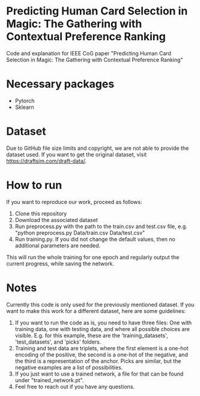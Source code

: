 # Predicting Human Card Selection in Magic: The Gathering with Contextual Preference Ranking
Code and explanation for IEEE CoG paper "Predicting Human Card Selection in Magic: The Gathering with Contextual Preference Ranking"


# Necessary packages
- Pytorch 
- Sklearn


# Dataset 
Due to GitHub file size limits and copyright, we are not able to provide the dataset used. If you want to get the original dataset, visit https://draftsim.com/draft-data/.

# How to run
If you want to reproduce our work, proceed as follows:
1) Clone this repository
2) Download the associated dataset
3) Run preprocess.py with the path to the train.csv and test.csv file, e.g. "python preprocess.py Data/train.csv Data/test.csv"
4) Run training.py. If you did not change the default values, then no additional parameters are needed.

This will run the whole training for one epoch and regularly output the current progress, while saving the network.

# Notes
Currently this code is only used for the previously mentioned dataset. If you want to make this work for a different dataset, here are some guidelines:
1) If you want to run the code as is, you need to have three files: One with training data, one with testing data, and where all possible choices are visible. E.g. for this example, these are the 'training_datasets', 'test_datasets', and 'picks' folders.
2) Training and test data are triplets, where the first element is a one-hot encoding of the positive, the second is a one-hot of the negative, and the third is a representation of the anchor.  Picks are similar, but the negative examples are a list of possibilities.
3) If you just want to use a trained network, a file for that can be found under "trained_network.pt".
4) Feel free to reach out if you have any questions.


